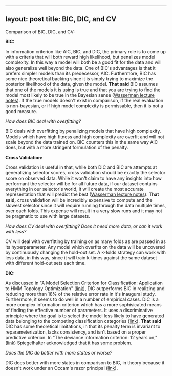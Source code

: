 -------
layout: post
title: BIC, DIC, and CV
-------

Comparison of BIC, DIC, and CV:

**BIC:**

In information criterion like AIC, BIC, and DIC, the primary role is to come up with a criteria that will both reward high likelihood, but penalizes model complexity. In this way a model will both be a good fit for the data and will also generalize well beyond the data. One of BIC's advantages is that it prefers simpler models than its predecessor, AIC. Furthermore, BIC has some nice theoretical backing since it is simply trying to maximize the posterior likelihood of the data, given the model. **That said** BIC assumes that one of the models it is using is true and that you are trying to find the model most likely to be true in the Bayesian sense ([Wasserman lecture notes][stats705]). If the true models doesn't exist in comparison, if the real evaluation is non-bayesian, or if high model complexity is permissable, then it is not a good measure.

_How does BIC deal with overfitting?_

BIC deals with overfitting by penalizing models that have high complexity. Models which have high fitness and high complexity are overfit and will not scale beyond the data trained on. BIC counters this in the same way AIC does, but with a more stringent formulation of the penalty.

[stats705]:http://www.stat.cmu.edu/~larry/=stat705/Lecture16.pdf

**Cross Validation:**

Cross validation is useful in that, while both DIC and BIC are attempts at generalizing selector scores, cross validation should be exactly the selector score on observed data. While it won't claim to have any insights into how performant the selector will be for all future data, if our dataset contains everything in our selector's world, it will create the most accurate representation that will predict the best ([Wasserman lecture notes][stats705]). **That said,** cross validation will be incredibly expensive to compute and the slowest selector since it will require running through the data multiple times, over each folds. This expense will result in a very slow runs and it may not be pragmatic to use with large datasets.

_How does CV deal with overfitting? Does it need more data, or can it work with less?_

CV will deal with overfitting by training on as many folds as are passed in as its hyperparameter. Any model which overfits on the data will be uncovered by continuously changing the hold-out set. A k-folds strategy can work with less data, in this way, since it will train k-times against the same dataset with different hold-out sets each time.  

**DIC:**

As discussed in "A Model Selection Criterion for Classification: Application to HMM Topology Optimization" ([link][DIC]), DIC outperforms BIC in realizing and reducing more than 18% of the relative error rate in it's inaugural study. Furthermore, it seems to do well in a number of empirical cases. DIC is a more complex information criterion which has a more sophisicated means of finding the effective number of parameters. It uses a discriminative principle where the goal is to select the model less likely to have generated data belonging to the competing classification categories ([link][DIC]). **That said** DIC has some theoretical limitations, in that its penalty term is invariant to reparameterization, lacks consistency, and isn't based on a proper predictive criterion. In "The deviance information criterion: 12 years on," ([link][years12]) Spiegelhalter acknowledged that it has some problem.

_Does the DIC do better with more states or worse?_

DIC does better with more states in comparison to BIC, in theory because it doesn't work under an Occam's razor principal ([link][DIC]).

[DIC]:http://citeseerx.ist.psu.edu/viewdoc/download?doi=10.1.1.58.6208&rep=rep1&type=pdf
[Avan]:https://avansp.github.io/2014/11/02/DIC-AIC-BIC.html
[years12]:dx.doi.org/10.1111/rssb.12062


